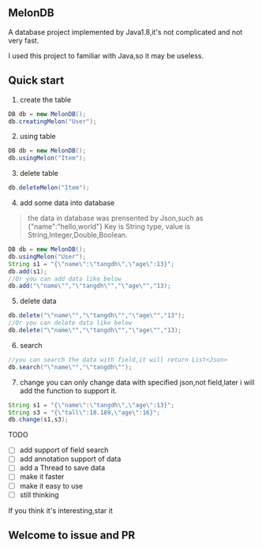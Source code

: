 ## MelonDB 

A database project implemented by Java1.8,it's not complicated and not very fast.

I used this project to familiar with Java,so it may be useless.

## Quick start

1. create the table
```java
DB db = new MelonDB();
db.creatingMelon("User");
```
2. using table
```java
DB db = new MelonDB();
db.usingMelon("Item");
```
3. delete table
```java
db.deleteMelon("Item");
```
4. add some data into database
>the data in database was prensented by Json,such as
>{"name":"hello,world"}
>Key is String type, value is String,Integer,Double,Boolean.
```java
DB db = new MelonDB();
db.usingMelon("User");
String s1 = "{\"name\":\"tangdh\",\"age\":13}";
db.add(s1);
//Or you can add data like below
db.add("\"name\"","\"tangdh\"","\"age\"","13);
```
5. delete data
```java
db.delete("\"name\"","\"tangdh\"","\"age\"","13");
//Or you can delete data like below
db.delete("\"name\"","\"tangdh\"","\"age\"","13);
```
6. search
```java
//you can search the data with field,it will return List<Json>
db.search("\"name\"","\"tangdh\"");
```
7. change
you can only change data with specified json,not field,later i will add the function to support it.
```java
String s1 = "{\"name\":\"tangdh\",\"age\":13}";
String s3 = "{\"tall\":18.189,\"age\":16}";
db.change(s1,s3);
```
TODO
- [ ] add support of field search
- [ ] add annotation support of data
- [ ] add a Thread to save data
- [ ] make it faster
- [ ] make it easy to use
- [ ] still thinking

If you think it's interesting,star it
## Welcome to issue and PR